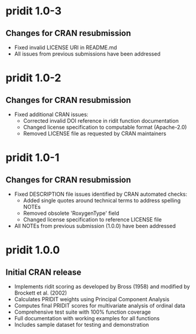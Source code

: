 # pridit 1.0-3

## Changes for CRAN resubmission

* Fixed invalid LICENSE URI in README.md
* All issues from previous submissions have been addressed

# pridit 1.0-2

## Changes for CRAN resubmission

* Fixed additional CRAN issues:
  - Corrected invalid DOI reference in ridit function documentation
  - Changed license specification to computable format (Apache-2.0)
  - Removed LICENSE file as requested by CRAN maintainers

# pridit 1.0-1

## Changes for CRAN resubmission

* Fixed DESCRIPTION file issues identified by CRAN automated checks:
  - Added single quotes around technical terms to address spelling NOTEs
  - Removed obsolete 'RoxygenType' field 
  - Changed license specification to reference LICENSE file
* All NOTEs from previous submission (1.0.0) have been addressed

# pridit 1.0.0

## Initial CRAN release

* Implements ridit scoring as developed by Bross (1958) and modified by Brockett et al. (2002)
* Calculates PRIDIT weights using Principal Component Analysis
* Computes final PRIDIT scores for multivariate analysis of ordinal data
* Comprehensive test suite with 100% function coverage
* Full documentation with working examples for all functions
* Includes sample dataset for testing and demonstration
